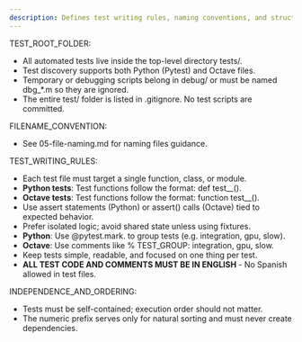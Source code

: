 ```yaml
---
description: Defines test writing rules, naming conventions, and structure enforcement for all test files.
---
```


TEST_ROOT_FOLDER:
  - All automated tests live inside the top-level directory tests/.
  - Test discovery supports both Python (Pytest) and Octave files.
  - Temporary or debugging scripts belong in debug/ or must be named dbg_*.m so they are ignored.
  - The entire test/ folder is listed in .gitignore. No test scripts are committed.

FILENAME_CONVENTION:
  - See 05-file-naming.md for naming files guidance.

TEST_WRITING_RULES:
  - Each test file must target a single function, class, or module.
  - **Python tests**: Test functions follow the format: def test_<method>_<case>().
  - **Octave tests**: Test functions follow the format: function test_<method>_<case>().
  - Use assert statements (Python) or assert() calls (Octave) tied to expected behavior.
  - Prefer isolated logic; avoid shared state unless using fixtures.
  - **Python**: Use @pytest.mark.<tag> to group tests (e.g. integration, gpu, slow).
  - **Octave**: Use comments like % TEST_GROUP: integration, gpu, slow.
  - Keep tests simple, readable, and focused on one thing per test.
  - **ALL TEST CODE AND COMMENTS MUST BE IN ENGLISH** - No Spanish allowed in test files.

INDEPENDENCE_AND_ORDERING:
  - Tests must be self-contained; execution order should not matter.
  - The numeric prefix serves only for natural sorting and must never create dependencies.

